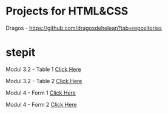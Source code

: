 
# Projects for HTML&CSS
Dragos - https://github.com/dragosdehelean?tab=repositories

# stepit

<p>Modul 3.2 - Table 1 <a href="https://mrtornado.github.io/stepit/modul%203.2/table4.html">Click Here</a></p>
<p>Modul 3.2 - Table 2 <a href="https://mrtornado.github.io/stepit/modul%203.2/table5.html">Click Here</a></p>
<p>Modul 4 - Form 1 <a href="https://mrtornado.github.io/stepit/modul%204/index.html">Click Here</a></p>
<p>Modul 4 - Form 2 <a href="https://mrtornado.github.io/stepit/modul%204/index2.html">Click Here</a></p>
